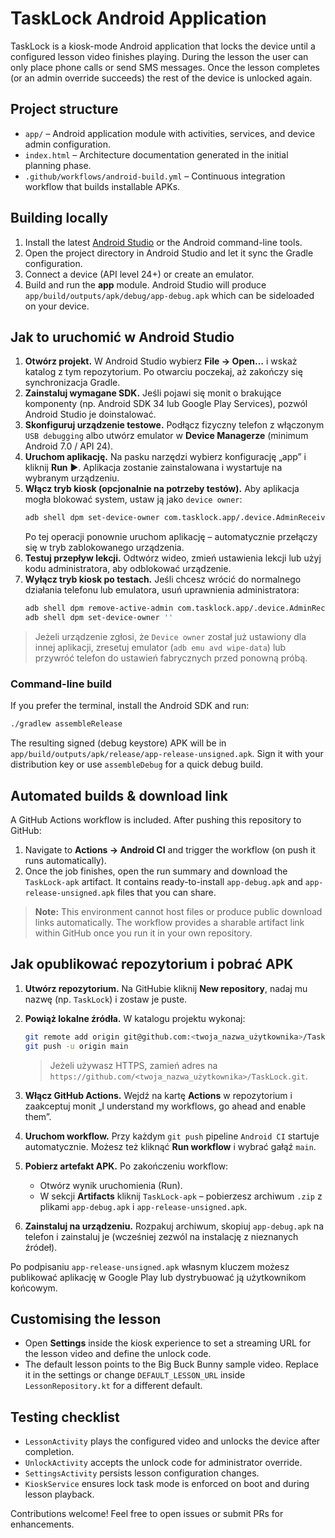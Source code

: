 # TaskLock Android Application

TaskLock is a kiosk-mode Android application that locks the device until a configured lesson video finishes playing. During the lesson the user can only place phone calls or send SMS messages. Once the lesson completes (or an admin override succeeds) the rest of the device is unlocked again.

## Project structure

- `app/` – Android application module with activities, services, and device admin configuration.
- `index.html` – Architecture documentation generated in the initial planning phase.
- `.github/workflows/android-build.yml` – Continuous integration workflow that builds installable APKs.

## Building locally

1. Install the latest [Android Studio](https://developer.android.com/studio) or the Android command-line tools.
2. Open the project directory in Android Studio and let it sync the Gradle configuration.
3. Connect a device (API level 24+) or create an emulator.
4. Build and run the **app** module. Android Studio will produce `app/build/outputs/apk/debug/app-debug.apk` which can be sideloaded on your device.

## Jak to uruchomić w Android Studio

1. **Otwórz projekt.** W Android Studio wybierz **File → Open…** i wskaż katalog z tym repozytorium. Po otwarciu poczekaj, aż zakończy się synchronizacja Gradle.
2. **Zainstaluj wymagane SDK.** Jeśli pojawi się monit o brakujące komponenty (np. Android SDK 34 lub Google Play Services), pozwól Android Studio je doinstalować.
3. **Skonfiguruj urządzenie testowe.** Podłącz fizyczny telefon z włączonym `USB debugging` albo utwórz emulator w **Device Managerze** (minimum Android 7.0 / API 24).
4. **Uruchom aplikację.** Na pasku narzędzi wybierz konfigurację „app” i kliknij **Run** ▶️. Aplikacja zostanie zainstalowana i wystartuje na wybranym urządzeniu.
5. **Włącz tryb kiosk (opcjonalnie na potrzeby testów).** Aby aplikacja mogła blokować system, ustaw ją jako `device owner`:
   ```bash
   adb shell dpm set-device-owner com.tasklock.app/.device.AdminReceiver
   ```
   Po tej operacji ponownie uruchom aplikację – automatycznie przełączy się w tryb zablokowanego urządzenia.
6. **Testuj przepływ lekcji.** Odtwórz wideo, zmień ustawienia lekcji lub użyj kodu administratora, aby odblokować urządzenie.
7. **Wyłącz tryb kiosk po testach.** Jeśli chcesz wrócić do normalnego działania telefonu lub emulatora, usuń uprawnienia administratora:
   ```bash
   adb shell dpm remove-active-admin com.tasklock.app/.device.AdminReceiver
   adb shell dpm set-device-owner ''
   ```

> Jeżeli urządzenie zgłosi, że `Device owner` został już ustawiony dla innej aplikacji, zresetuj emulator (`adb emu avd wipe-data`) lub przywróć telefon do ustawień fabrycznych przed ponowną próbą.

### Command-line build

If you prefer the terminal, install the Android SDK and run:

```bash
./gradlew assembleRelease
```

The resulting signed (debug keystore) APK will be in `app/build/outputs/apk/release/app-release-unsigned.apk`. Sign it with your distribution key or use `assembleDebug` for a quick debug build.

## Automated builds & download link

A GitHub Actions workflow is included. After pushing this repository to GitHub:

1. Navigate to **Actions → Android CI** and trigger the workflow (on push it runs automatically).
2. Once the job finishes, open the run summary and download the `TaskLock-apk` artifact. It contains ready-to-install `app-debug.apk` and `app-release-unsigned.apk` files that you can share.

> **Note:** This environment cannot host files or produce public download links automatically. The workflow provides a sharable artifact link within GitHub once you run it in your own repository.

## Jak opublikować repozytorium i pobrać APK

1. **Utwórz repozytorium.** Na GitHubie kliknij **New repository**, nadaj mu nazwę (np. `TaskLock`) i zostaw je puste.
2. **Powiąż lokalne źródła.** W katalogu projektu wykonaj:

   ```bash
   git remote add origin git@github.com:<twoja_nazwa_użytkownika>/TaskLock.git
   git push -u origin main
   ```

   > Jeżeli używasz HTTPS, zamień adres na `https://github.com/<twoja_nazwa_użytkownika>/TaskLock.git`.
3. **Włącz GitHub Actions.** Wejdź na kartę **Actions** w repozytorium i zaakceptuj monit „I understand my workflows, go ahead and enable them”.
4. **Uruchom workflow.** Przy każdym `git push` pipeline `Android CI` startuje automatycznie. Możesz też kliknąć **Run workflow** i wybrać gałąź `main`.
5. **Pobierz artefakt APK.** Po zakończeniu workflow:
   - Otwórz wynik uruchomienia (Run).
   - W sekcji **Artifacts** kliknij `TaskLock-apk` – pobierzesz archiwum `.zip` z plikami `app-debug.apk` i `app-release-unsigned.apk`.
6. **Zainstaluj na urządzeniu.** Rozpakuj archiwum, skopiuj `app-debug.apk` na telefon i zainstaluj je (wcześniej zezwól na instalację z nieznanych źródeł).

Po podpisaniu `app-release-unsigned.apk` własnym kluczem możesz publikować aplikację w Google Play lub dystrybuować ją użytkownikom końcowym.

## Customising the lesson

- Open **Settings** inside the kiosk experience to set a streaming URL for the lesson video and define the unlock code.
- The default lesson points to the Big Buck Bunny sample video. Replace it in the settings or change `DEFAULT_LESSON_URL` inside `LessonRepository.kt` for a different default.

## Testing checklist

- `LessonActivity` plays the configured video and unlocks the device after completion.
- `UnlockActivity` accepts the unlock code for administrator override.
- `SettingsActivity` persists lesson configuration changes.
- `KioskService` ensures lock task mode is enforced on boot and during lesson playback.

Contributions welcome! Feel free to open issues or submit PRs for enhancements.
